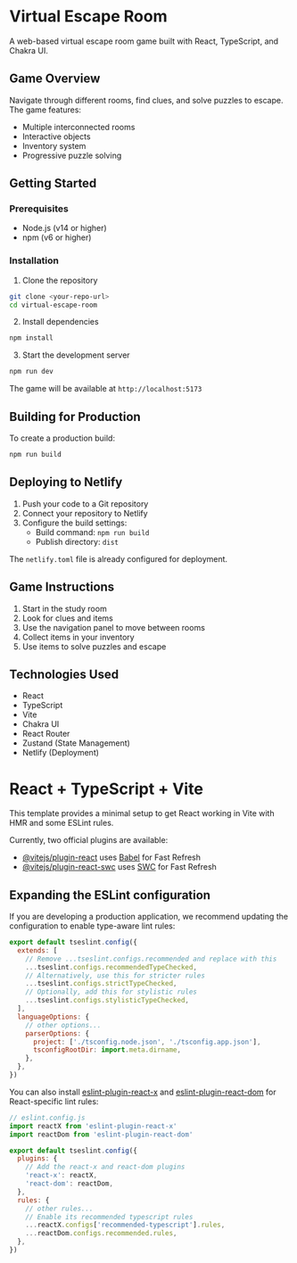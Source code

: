 # Virtual Escape Room

A web-based virtual escape room game built with React, TypeScript, and Chakra UI.

## Game Overview

Navigate through different rooms, find clues, and solve puzzles to escape. The game features:
- Multiple interconnected rooms
- Interactive objects
- Inventory system
- Progressive puzzle solving

## Getting Started

### Prerequisites
- Node.js (v14 or higher)
- npm (v6 or higher)

### Installation

1. Clone the repository
```bash
git clone <your-repo-url>
cd virtual-escape-room
```

2. Install dependencies
```bash
npm install
```

3. Start the development server
```bash
npm run dev
```

The game will be available at `http://localhost:5173`

## Building for Production

To create a production build:
```bash
npm run build
```

## Deploying to Netlify

1. Push your code to a Git repository
2. Connect your repository to Netlify
3. Configure the build settings:
   - Build command: `npm run build`
   - Publish directory: `dist`

The `netlify.toml` file is already configured for deployment.

## Game Instructions

1. Start in the study room
2. Look for clues and items
3. Use the navigation panel to move between rooms
4. Collect items in your inventory
5. Use items to solve puzzles and escape

## Technologies Used

- React
- TypeScript
- Vite
- Chakra UI
- React Router
- Zustand (State Management)
- Netlify (Deployment)

# React + TypeScript + Vite

This template provides a minimal setup to get React working in Vite with HMR and some ESLint rules.

Currently, two official plugins are available:

- [@vitejs/plugin-react](https://github.com/vitejs/vite-plugin-react/blob/main/packages/plugin-react) uses [Babel](https://babeljs.io/) for Fast Refresh
- [@vitejs/plugin-react-swc](https://github.com/vitejs/vite-plugin-react/blob/main/packages/plugin-react-swc) uses [SWC](https://swc.rs/) for Fast Refresh

## Expanding the ESLint configuration

If you are developing a production application, we recommend updating the configuration to enable type-aware lint rules:

```js
export default tseslint.config({
  extends: [
    // Remove ...tseslint.configs.recommended and replace with this
    ...tseslint.configs.recommendedTypeChecked,
    // Alternatively, use this for stricter rules
    ...tseslint.configs.strictTypeChecked,
    // Optionally, add this for stylistic rules
    ...tseslint.configs.stylisticTypeChecked,
  ],
  languageOptions: {
    // other options...
    parserOptions: {
      project: ['./tsconfig.node.json', './tsconfig.app.json'],
      tsconfigRootDir: import.meta.dirname,
    },
  },
})
```

You can also install [eslint-plugin-react-x](https://github.com/Rel1cx/eslint-react/tree/main/packages/plugins/eslint-plugin-react-x) and [eslint-plugin-react-dom](https://github.com/Rel1cx/eslint-react/tree/main/packages/plugins/eslint-plugin-react-dom) for React-specific lint rules:

```js
// eslint.config.js
import reactX from 'eslint-plugin-react-x'
import reactDom from 'eslint-plugin-react-dom'

export default tseslint.config({
  plugins: {
    // Add the react-x and react-dom plugins
    'react-x': reactX,
    'react-dom': reactDom,
  },
  rules: {
    // other rules...
    // Enable its recommended typescript rules
    ...reactX.configs['recommended-typescript'].rules,
    ...reactDom.configs.recommended.rules,
  },
})
```
